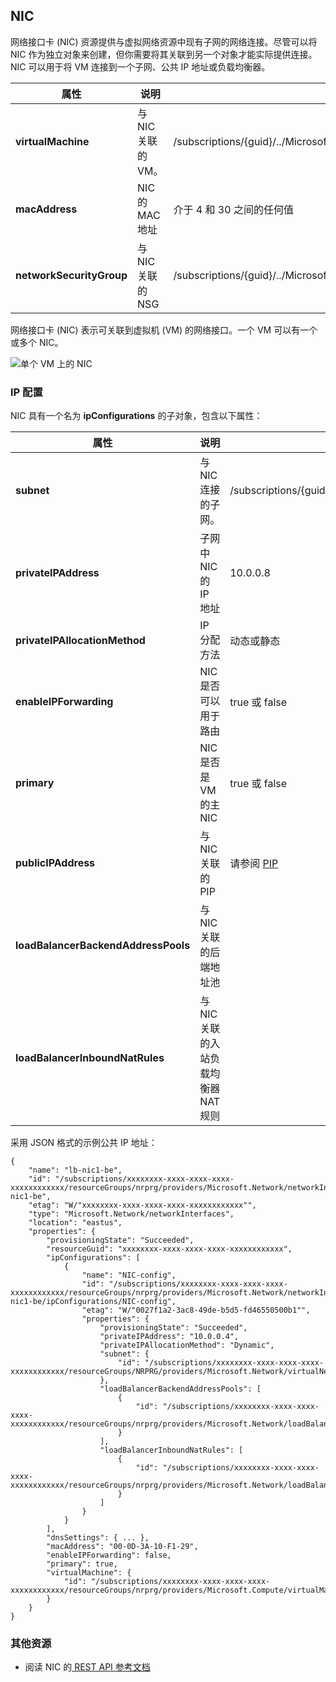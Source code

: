 ## NIC
 
网络接口卡 (NIC) 资源提供与虚拟网络资源中现有子网的网络连接。尽管可以将 NIC 作为独立对象来创建，但你需要将其关联到另一个对象才能实际提供连接。NIC 可以用于将 VM 连接到一个子网、公共 IP 地址或负载均衡器。

|属性|说明|示例值|
|---|---|---|
|**virtualMachine**|与 NIC 关联的 VM。|/subscriptions/{guid}/../Microsoft.Compute/virtualMachines/vm1|
|**macAddress**|NIC 的 MAC 地址|介于 4 和 30 之间的任何值|
|**networkSecurityGroup**|与 NIC 关联的 NSG|/subscriptions/{guid}/../Microsoft.Network/networkSecurityGroups/myNSG1|

网络接口卡 (NIC) 表示可关联到虚拟机 (VM) 的网络接口。一个 VM 可以有一个或多个 NIC。

![单个 VM 上的 NIC](./media/resource-groups-networking/Figure3.png)

### IP 配置
NIC 具有一个名为 **ipConfigurations** 的子对象，包含以下属性：

|属性|说明|示例值|
|---|---|---|
|**subnet**|与 NIC 连接的子网。|/subscriptions/{guid}/../Microsoft.Network/virtualNetworks/myvnet1/subnets/mysub1|
|**privateIPAddress**|子网中 NIC 的 IP 地址|10\.0.0.8|
|**privateIPAllocationMethod**|IP 分配方法|动态或静态|
|**enableIPForwarding**|NIC 是否可以用于路由|true 或 false|
|**primary**|NIC 是否是 VM 的主 NIC|true 或 false|
|**publicIPAddress**|与 NIC 关联的 PIP|请参阅 [PIP](#Public-IP-address)|
|**loadBalancerBackendAddressPools**|与 NIC 关联的后端地址池||
|**loadBalancerInboundNatRules**|与 NIC 关联的入站负载均衡器 NAT 规则||

采用 JSON 格式的示例公共 IP 地址：

	{
	    "name": "lb-nic1-be",
	    "id": "/subscriptions/xxxxxxxx-xxxx-xxxx-xxxx-xxxxxxxxxxxx/resourceGroups/nrprg/providers/Microsoft.Network/networkInterfaces/lb-nic1-be",
	    "etag": "W/"xxxxxxxx-xxxx-xxxx-xxxx-xxxxxxxxxxxx"",
	    "type": "Microsoft.Network/networkInterfaces",
	    "location": "eastus",
	    "properties": {
	        "provisioningState": "Succeeded",
	        "resourceGuid": "xxxxxxxx-xxxx-xxxx-xxxx-xxxxxxxxxxxx",
	        "ipConfigurations": [
	            {
	                "name": "NIC-config",
	                "id": "/subscriptions/xxxxxxxx-xxxx-xxxx-xxxx-xxxxxxxxxxxx/resourceGroups/nrprg/providers/Microsoft.Network/networkInterfaces/lb-nic1-be/ipConfigurations/NIC-config",
	                "etag": "W/"0027f1a2-3ac8-49de-b5d5-fd46550500b1"",
	                "properties": {
	                    "provisioningState": "Succeeded",
	                    "privateIPAddress": "10.0.0.4",
	                    "privateIPAllocationMethod": "Dynamic",
	                    "subnet": {
	                        "id": "/subscriptions/xxxxxxxx-xxxx-xxxx-xxxx-xxxxxxxxxxxx/resourceGroups/NRPRG/providers/Microsoft.Network/virtualNetworks/NRPVnet/subnets/NRPVnetSubnet"
	                    },
	                    "loadBalancerBackendAddressPools": [
	                        {
	                            "id": "/subscriptions/xxxxxxxx-xxxx-xxxx-xxxx-xxxxxxxxxxxx/resourceGroups/nrprg/providers/Microsoft.Network/loadBalancers/nrplb/backendAddressPools/NRPbackendpool"
	                        }
	                    ],
	                    "loadBalancerInboundNatRules": [
	                        {
	                            "id": "/subscriptions/xxxxxxxx-xxxx-xxxx-xxxx-xxxxxxxxxxxx/resourceGroups/nrprg/providers/Microsoft.Network/loadBalancers/nrplb/inboundNatRules/rdp1"
	                        }
	                    ]
	                }
	            }
	        ],
	        "dnsSettings": { ... },
	        "macAddress": "00-0D-3A-10-F1-29",
	        "enableIPForwarding": false,
	        "primary": true,
	        "virtualMachine": {
	            "id": "/subscriptions/xxxxxxxx-xxxx-xxxx-xxxx-xxxxxxxxxxxx/resourceGroups/nrprg/providers/Microsoft.Compute/virtualMachines/web1"
	        }
	    }
	}

### 其他资源

- 阅读 NIC 的[ REST API 参考文档](https://msdn.microsoft.com/zh-cn/library/azure/mt163579.aspx)

<!---HONumber=79-->